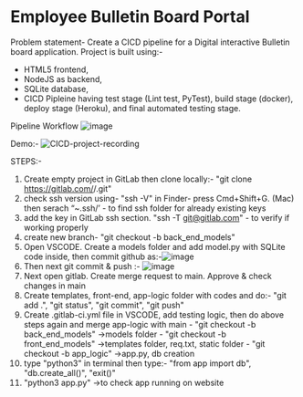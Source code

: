 # Employee Bulletin Board Portal

Problem statement- Create a CICD pipeline for a Digital interactive Bulletin board application. 
Project is built using:-  
- HTML5 frontend, 
- NodeJS as backend, 
- SQLite database, 
- CICD Pipleine having test stage (Lint test, PyTest), build stage (docker), deploy stage (Heroku), and final automated testing stage.

Pipeline Workflow
![image](https://user-images.githubusercontent.com/64662114/150958510-81b46b85-9d92-45a7-991b-8b421c907dab.png)

Demo:-
![CICD-project-recording](https://user-images.githubusercontent.com/64662114/150960128-fa31809c-f078-478b-b580-2bd8c2921272.gif)

STEPS:-
  1. Create empty project in GitLab then clone locally:- 
    "git clone https://gitlab.com/<repo-name>/<prj-name>.git"
  2. check ssh version using-   "ssh -V"
  in Finder- press Cmd+Shift+G. (Mac)	then serach “~.ssh/’	- to find ssh folder for already existing keys
  3. add the key in GitLab ssh section.
      "ssh -T git@gitlab.com"		- to verify if working properly
  4. create new branch- "git checkout -b back_end_models"
  5. Open VSCODE. Create a models folder and add model.py with SQLite code inside, then commit github as:-![image](https://user-images.githubusercontent.com/64662114/150961479-6afd6440-508c-4748-be1e-61e70fe5f13c.png)
  6. Then next git commit & push :-
 ![image](https://user-images.githubusercontent.com/64662114/150961595-2b9bfcb9-37c0-40a0-b3b0-2800fa43e98c.png)
  7. Next open gitlab. Create merge request to main. Approve & check changes in main
  8. Create templates, front-end, app-logic folder with codes and do:-
      "git add .", "git status", "git commit", "git push"
  9. Create .gitlab-ci.yml  file in VSCODE, add testing logic, then do above steps again and merge app-logic with main
    - "git checkout -b back_end_models"			->models folder
    - "git  checkout -b front_end_models"		->templates folder, req.txt, static folder
    - "git checkout -b app_logic"			->app.py, db creation
  10. type "python3" in terminal then type:- "from app import db", "db.create_all()", "exit()"
  11. "python3 app.py"			->to check app running on website
